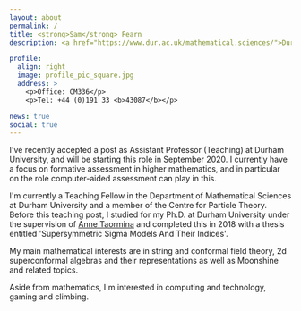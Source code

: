 ```yaml
---
layout: about
permalink: /
title: <strong>Sam</strong> Fearn
description: <a href="https://www.dur.ac.uk/mathematical.sciences/">Durham Mathematics Department.</a><br><a href="https://www.dur.ac.uk/cpt/">Centre for Particle Theory.</a>

profile:
  align: right
  image: profile_pic_square.jpg
  address: >
    <p>Office: CM336</p>
    <p>Tel: +44 (0)191 33 <b>43087</b></p>

news: true
social: true
---
```

I've recently accepted a post as Assistant Professor (Teaching) at Durham University, and will be starting this role in September 2020. I currently have a focus on formative assessment in higher mathematics, and in particular on the role computer-aided assessment can play in this. 

I'm currently a Teaching Fellow in the Department of Mathematical Sciences at Durham University and a member of the Centre for Particle Theory. Before this teaching post, I studied for my Ph.D. at Durham University under the supervision of [Anne Taormina] and completed this in 2018 with a thesis entitled 'Supersymmetric Sigma Models And Their Indices'.

My main mathematical interests are in string and conformal field theory, 2d superconformal algebras and their representations as well as Moonshine and related topics.

Aside from mathematics, I'm interested in computing and technology, gaming and climbing.

[Anne Taormina]:https://www.dur.ac.uk/mathematical.sciences/people/profile/?id=1632
[Xin Tang]:https://www.dur.ac.uk/mathematical.sciences/people/profile/?id=12357
